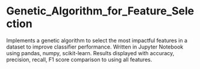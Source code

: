 # Genetic_Algorithm_for_Feature_Selection
Implements a genetic algorithm to select the most impactful features in a dataset to improve classifier performance. Written in Jupyter Notebook using pandas, numpy, scikit-learn. Results displayed with accuracy, precision, recall, F1 score comparison to using all features.
